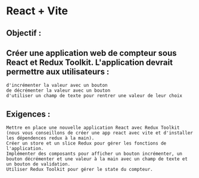 # React + Vite

## Objectif : 
## Créer une application web de compteur sous React et Redux Toolkit. L'application devrait permettre aux utilisateurs :

    d'incrémenter la valeur avec un bouton
    de décrémenter la valeur avec un bouton
    d'utiliser un champ de texte pour rentrer une valeur de leur choix

## Exigences :

    Mettre en place une nouvelle application React avec Redux Toolkit (nous vous conseillons de créer une app react avec vite et d'installer les dépendences redux à la main).
    Créer un store et un slice Redux pour gérer les fonctions de l'application.
    Implémenter des composants pour afficher un bouton incrémenter, un bouton décrémenter et une valeur à la main avec un champ de texte et un bouton de validation.
    Utiliser Redux Toolkit pour gérer le state du compteur.